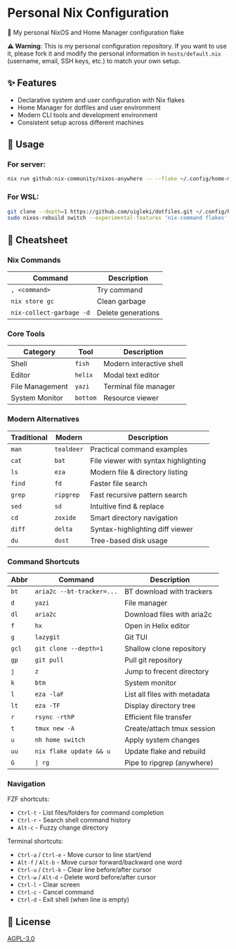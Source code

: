 # Personal Nix Configuration

🌸 My personal NixOS and Home Manager configuration flake

**⚠️ Warning**: This is my personal configuration repository. If you want to use it, please fork it and modify the personal information in `hosts/default.nix` (username, email, SSH keys, etc.) to match your own setup.

## ✨ Features

- Declarative system and user configuration with Nix flakes
- Home Manager for dotfiles and user environment
- Modern CLI tools and development environment
- Consistent setup across different machines

## 🚀 Usage

### For server:

```bash
nix run github:nix-community/nixos-anywhere -- --flake ~/.config/home-manager#nazuna --target-host <user>@<host>
```

### For WSL:

```bash
git clone --depth=1 https://github.com/uigleki/dotfiles.git ~/.config/home-manager
sudo nixos-rebuild switch --experimental-features 'nix-command flakes' --flake ~/.config/home-manager#nixos
```

## 📝 Cheatsheet

### Nix Commands

| Command                  | Description        |
| ------------------------ | ------------------ |
| `, <command>`            | Try command        |
| `nix store gc`           | Clean garbage      |
| `nix-collect-garbage -d` | Delete generations |

### Core Tools

| Category        | Tool     | Description              |
| --------------- | -------- | ------------------------ |
| Shell           | `fish`   | Modern interactive shell |
| Editor          | `helix`  | Modal text editor        |
| File Management | `yazi`   | Terminal file manager    |
| System Monitor  | `bottom` | Resource viewer          |

### Modern Alternatives

| Traditional | Modern     | Description                          |
| ----------- | ---------- | ------------------------------------ |
| `man`       | `tealdeer` | Practical command examples           |
| `cat`       | `bat`      | File viewer with syntax highlighting |
| `ls`        | `eza`      | Modern file & directory listing      |
| `find`      | `fd`       | Faster file search                   |
| `grep`      | `ripgrep`  | Fast recursive pattern search        |
| `sed`       | `sd`       | Intuitive find & replace             |
| `cd`        | `zoxide`   | Smart directory navigation           |
| `diff`      | `delta`    | Syntax-highlighting diff viewer      |
| `du`        | `dust`     | Tree-based disk usage                |

### Command Shortcuts

| Abbr  | Command                   | Description                  |
| ----- | ------------------------- | ---------------------------- |
| `bt`  | `aria2c --bt-tracker=...` | BT download with trackers    |
| `d`   | `yazi`                    | File manager                 |
| `dl`  | `aria2c`                  | Download files with aria2c   |
| `f`   | `hx`                      | Open in Helix editor         |
| `g`   | `lazygit`                 | Git TUI                      |
| `gcl` | `git clone --depth=1`     | Shallow clone repository     |
| `gp`  | `git pull`                | Pull git repository          |
| `j`   | `z`                       | Jump to frecent directory    |
| `k`   | `btm`                     | System monitor               |
| `l`   | `eza -laF`                | List all files with metadata |
| `lt`  | `eza -TF`                 | Display directory tree       |
| `r`   | `rsync -rthP`             | Efficient file transfer      |
| `t`   | `tmux new -A`             | Create/attach tmux session   |
| `u`   | `nh home switch`          | Apply system changes         |
| `uu`  | `nix flake update && u`   | Update flake and rebuild     |
| `G`   | `\| rg`                   | Pipe to ripgrep (anywhere)   |

### Navigation

FZF shortcuts:

- `Ctrl-t` - List files/folders for command completion
- `Ctrl-r` - Search shell command history
- `Alt-c` - Fuzzy change directory

Terminal shortcuts:

- `Ctrl-a` / `Ctrl-e` - Move cursor to line start/end
- `Alt-f` / `Alt-b` - Move cursor forward/backward one word
- `Ctrl-u` / `Ctrl-k` - Clear line before/after cursor
- `Ctrl-w` / `Alt-d` - Delete word before/after cursor
- `Ctrl-l` - Clear screen
- `Ctrl-c` - Cancel command
- `Ctrl-d` - Exit shell (when line is empty)

## 📄 License

[AGPL-3.0](LICENSE)
